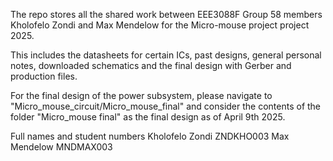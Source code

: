 The repo stores all the shared work between EEE3088F Group 58 members Kholofelo Zondi and Max Mendelow for the Micro-mouse project project 2025. 

This includes the datasheets for certain ICs, past designs, general personal notes, downloaded schematics and the final design with Gerber and production files.

For the final design of the power subsystem, please navigate to "Micro_mouse_circuit/Micro_mouse_final" and consider the contents of the folder "Micro_mouse final" 
as the final design as of April 9th 2025. 

Full names and student numbers
Kholofelo Zondi ZNDKHO003
Max Mendelow MNDMAX003
